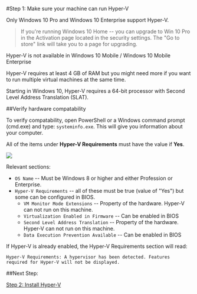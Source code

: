 #Step 1: Make sure your machine can run Hyper-V

Only Windows 10 Pro and Windows 10 Enterprise support Hyper-V.

> If you're running Windows 10 Home -- you can upgrade to Win 10 Pro in the Activation page located in the security settings.
> The "Go to store" link will take you to a page for upgrading.

Hyper-V is not available in Windows 10 Mobile / Windows 10 Mobile Enterprise

Hyper-V requires at least 4 GB of RAM but you might need more if you want to run multiple virtual machines at the same time.

Starting in Windows 10, Hyper-V requires a 64-bit processor with Second Level Address Translation (SLAT).

##Verify hardware compatability

To verify compatability, open PowerShell or a Windows command prompt (cmd.exe) and type: `systeminfo.exe`.
This will give you information about your computer.

All of the items under **Hyper-V Requirements** must have the value if **Yes**.

![](media\systeminfo.png)

Relevant sections:
*  `OS Name` -- Must be Windows 8 or higher and either Profession or Enterprise.
*  `Hyper-V Requirements` -- all of these must be true (value of "Yes") but some can be configured in BIOS.
    *  `VM Monitor Mode Extensions` -- Property of the hardware.
        Hyper-V can not run on this machine.
    *  `Virtualization Enabled in Firmware` -- Can be enabled in BIOS
    *  `Second Level Address Translation` -- Property of the hardware.
        Hyper-V can not run on this machine.
    *  `Data Execution Prevention Available` -- Can be enabled in BIOS

If Hyper-V is already enabled, the Hyper-V Requirements section will read:
```
Hyper-V Requirements: A hypervisor has been detected. Features required for Hyper-V will not be displayed.
```

##Next Step:

[Step 2: Install Hyper-V](walkthrough_install.md)



